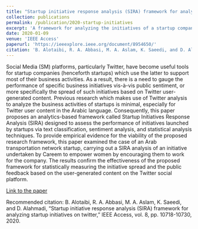 ```yaml
---
title: "Startup initiative response analysis (SIRA) framework for analyzing startup initiatives on twitter"
collection: publications
permalink: /publication/2020-startup-initiatives
excerpt: 'A framework for analyzing the initiatives of a startup company like Careem.'
date: 2020-01-09
venue: 'IEEE Access'
paperurl: 'https://ieeexplore.ieee.org/document/8954650/'
citation: 'B. Alotaibi, R. A. Abbasi, M. A. Aslam, K. Saeedi, and D. Alahmadi, “Startup initiative response analysis (SIRA) framework for analyzing startup initiatives on twitter,” IEEE Access, vol. 8, pp. 10718-10730, 2020. Online.'
---
```

Social Media (SM) platforms, particularly Twitter, have become useful tools for startup companies (henceforth startups) which use the latter to support most of their business activities. As a result, there is a need to gauge the performance of specific business initiatives vis-à-vis public sentiment, or more specifically the spread of such initiatives based on Twitter user-generated content. Previous research which makes use of Twitter analysis to analyze the business activities of startups is minimal, especially for Twitter user content in the Arabic language. Consequently, this paper proposes an analytics-based framework called Startup Initiatives Response Analysis (SIRA) designed to assess the performance of initiatives launched by startups via text classification, sentiment analysis, and statistical analysis techniques. To provide empirical evidence for the viability of the proposed research framework, this paper examined the case of an Arab transportation network startup, carrying out a SIRA analysis of an initiative undertaken by Careem to empower women by encouraging them to work for the company. The results confirm the effectiveness of the proposed framework for statistically measuring the initiative spread and the public feedback based on the user-generated content on the Twitter social platform.

[Link to the paper](https://ieeexplore.ieee.org/document/8954650)

Recommended citation: B. Alotaibi, R. A. Abbasi, M. A. Aslam, K. Saeedi, and D. Alahmadi, “Startup initiative response analysis (SIRA) framework for analyzing startup initiatives on twitter,” IEEE Access, vol. 8, pp. 10718-10730, 2020.
